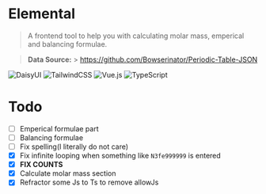 # Elemental

> A frontend tool to help you with calculating molar mass, emperical and balancing formulae.

> **Data Source:** > https://github.com/Bowserinator/Periodic-Table-JSON

![DaisyUI](https://img.shields.io/badge/daisyui-5A0EF8?style=for-the-badge&logo=daisyui&logoColor=white)
![TailwindCSS](https://img.shields.io/badge/tailwindcss-%2338B2AC.svg?style=for-the-badge&logo=tailwind-css&logoColor=white)
![Vue.js](https://img.shields.io/badge/vuejs-%2335495e.svg?style=for-the-badge&logo=vuedotjs&logoColor=%234FC08D)
![TypeScript](https://img.shields.io/badge/typescript-%23007ACC.svg?style=for-the-badge&logo=typescript&logoColor=white)

# Todo

- [ ] Emperical formulae part
- [ ] Balancing formulae
- [ ] Fix spelling(I literally do not care)
- [x] Fix infinite looping when something like `N3fe999999` is entered
- [x] **FIX COUNTS**
- [x] Calculate molar mass section
- [x] Refractor some Js to Ts to remove allowJs
